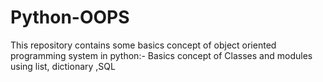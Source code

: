 # Python-OOPS
This repository contains some basics concept of object oriented programming system in python:- Basics concept of Classes and modules using list, dictionary ,SQL
